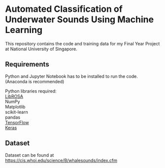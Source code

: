 # Automated Classification of Underwater Sounds Using Machine Learning

This repository contains the code and training data for my Final Year Project at National University of Singapore.

## Requirements

Python and Jupyter Notebook has to be installed to run the code. (Anaconda is recommended)  
  
Python libraries required:  
[LibROSA](https://librosa.github.io/librosa/install.html)  
NumPy  
Matplotlib  
scikit-learn  
pandas  
[TensorFlow](https://www.tensorflow.org/install/)  
[Keras](https://keras.io/#installation)  

## Dataset

Dataset can be found at https://cis.whoi.edu/science/B/whalesounds/index.cfm
